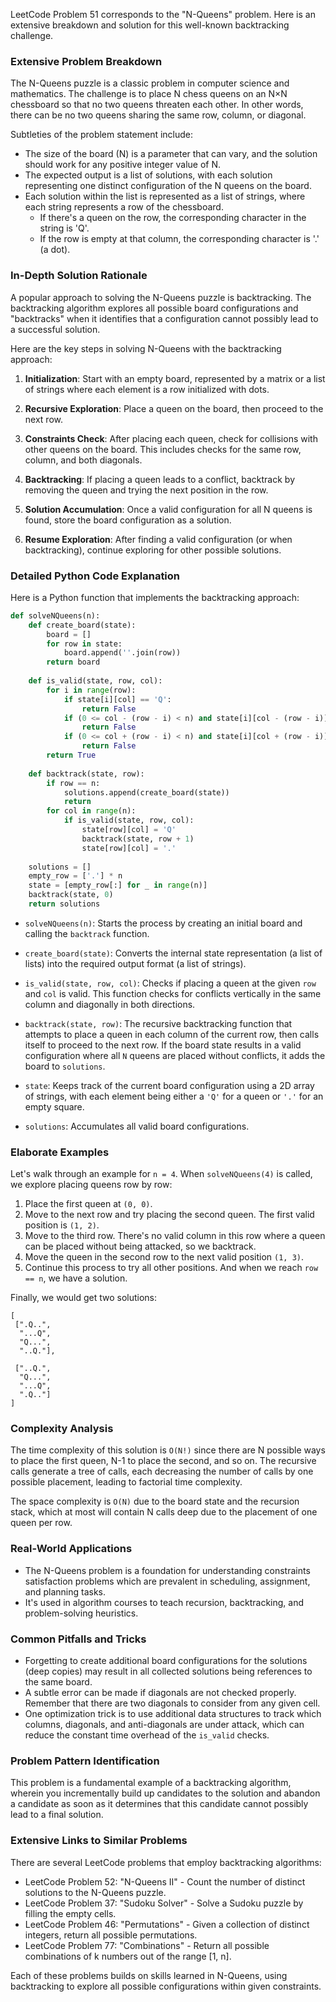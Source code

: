 LeetCode Problem 51 corresponds to the "N-Queens" problem. Here is an extensive breakdown and solution for this well-known backtracking challenge.

### Extensive Problem Breakdown
The N-Queens puzzle is a classic problem in computer science and mathematics. The challenge is to place N chess queens on an N×N chessboard so that no two queens threaten each other. In other words, there can be no two queens sharing the same row, column, or diagonal.

Subtleties of the problem statement include:
- The size of the board (N) is a parameter that can vary, and the solution should work for any positive integer value of N.
- The expected output is a list of solutions, with each solution representing one distinct configuration of the N queens on the board.
- Each solution within the list is represented as a list of strings, where each string represents a row of the chessboard.
   - If there's a queen on the row, the corresponding character in the string is 'Q'.
   - If the row is empty at that column, the corresponding character is '.' (a dot).

### In-Depth Solution Rationale
A popular approach to solving the N-Queens puzzle is backtracking. The backtracking algorithm explores all possible board configurations and "backtracks" when it identifies that a configuration cannot possibly lead to a successful solution.

Here are the key steps in solving N-Queens with the backtracking approach:

1. **Initialization**: Start with an empty board, represented by a matrix or a list of strings where each element is a row initialized with dots.

2. **Recursive Exploration**: Place a queen on the board, then proceed to the next row.

3. **Constraints Check**: After placing each queen, check for collisions with other queens on the board. This includes checks for the same row, column, and both diagonals.

4. **Backtracking**: If placing a queen leads to a conflict, backtrack by removing the queen and trying the next position in the row.

5. **Solution Accumulation**: Once a valid configuration for all N queens is found, store the board configuration as a solution.

6. **Resume Exploration**: After finding a valid configuration (or when backtracking), continue exploring for other possible solutions.

### Detailed Python Code Explanation
Here is a Python function that implements the backtracking approach:

```python
def solveNQueens(n):
    def create_board(state):
        board = []
        for row in state:
            board.append(''.join(row))
        return board
    
    def is_valid(state, row, col):
        for i in range(row):
            if state[i][col] == 'Q':
                return False
            if (0 <= col - (row - i) < n) and state[i][col - (row - i)] == 'Q':
                return False
            if (0 <= col + (row - i) < n) and state[i][col + (row - i)] == 'Q':
                return False
        return True
    
    def backtrack(state, row):
        if row == n:
            solutions.append(create_board(state))
            return
        for col in range(n):
            if is_valid(state, row, col):
                state[row][col] = 'Q'
                backtrack(state, row + 1)
                state[row][col] = '.'
    
    solutions = []
    empty_row = ['.'] * n
    state = [empty_row[:] for _ in range(n)]
    backtrack(state, 0)
    return solutions
```

- `solveNQueens(n)`: Starts the process by creating an initial board and calling the `backtrack` function.
- `create_board(state)`: Converts the internal state representation (a list of lists) into the required output format (a list of strings).

- `is_valid(state, row, col)`: Checks if placing a queen at the given `row` and `col` is valid. This function checks for conflicts vertically in the same column and diagonally in both directions.

- `backtrack(state, row)`: The recursive backtracking function that attempts to place a queen in each column of the current row, then calls itself to proceed to the next row. If the board state results in a valid configuration where all `N` queens are placed without conflicts, it adds the board to `solutions`.

- `state`: Keeps track of the current board configuration using a 2D array of strings, with each element being either a `'Q'` for a queen or `'.'` for an empty square.

- `solutions`: Accumulates all valid board configurations.

### Elaborate Examples
Let's walk through an example for `n = 4`. When `solveNQueens(4)` is called, we explore placing queens row by row:

1. Place the first queen at `(0, 0)`.
2. Move to the next row and try placing the second queen. The first valid position is `(1, 2)`.
3. Move to the third row. There's no valid column in this row where a queen can be placed without being attacked, so we backtrack.
4. Move the queen in the second row to the next valid position `(1, 3)`.
5. Continue this process to try all other positions. And when we reach `row == n`, we have a solution.

Finally, we would get two solutions:

```
[
 [".Q..",
  "...Q",
  "Q...",
  "..Q."],

 ["..Q.",
  "Q...",
  "...Q",
  ".Q.."]
]
```

### Complexity Analysis
The time complexity of this solution is `O(N!)` since there are N possible ways to place the first queen, N-1 to place the second, and so on. The recursive calls generate a tree of calls, each decreasing the number of calls by one possible placement, leading to factorial time complexity.

The space complexity is `O(N)` due to the board state and the recursion stack, which at most will contain N calls deep due to the placement of one queen per row.

### Real-World Applications
- The N-Queens problem is a foundation for understanding constraints satisfaction problems which are prevalent in scheduling, assignment, and planning tasks.
- It's used in algorithm courses to teach recursion, backtracking, and problem-solving heuristics.

### Common Pitfalls and Tricks
- Forgetting to create additional board configurations for the solutions (deep copies) may result in all collected solutions being references to the same board.
- A subtle error can be made if diagonals are not checked properly. Remember that there are two diagonals to consider from any given cell.
- One optimization trick is to use additional data structures to track which columns, diagonals, and anti-diagonals are under attack, which can reduce the constant time overhead of the `is_valid` checks.

### Problem Pattern Identification
This problem is a fundamental example of a backtracking algorithm, wherein you incrementally build up candidates to the solution and abandon a candidate as soon as it determines that this candidate cannot possibly lead to a final solution.

### Extensive Links to Similar Problems
There are several LeetCode problems that employ backtracking algorithms:

- LeetCode Problem 52: "N-Queens II" - Count the number of distinct solutions to the N-Queens puzzle.
- LeetCode Problem 37: "Sudoku Solver" - Solve a Sudoku puzzle by filling the empty cells.
- LeetCode Problem 46: "Permutations" - Given a collection of distinct integers, return all possible permutations.
- LeetCode Problem 77: "Combinations" - Return all possible combinations of k numbers out of the range [1, n].

Each of these problems builds on skills learned in N-Queens, using backtracking to explore all possible configurations within given constraints.